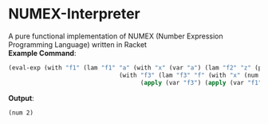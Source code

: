 # NUMEX-Interpreter
A pure functional implementation of NUMEX (Number Expression Programming Language) written in Racket
<br/>
__Example Command__:
```lisp
(eval-exp (with "f1" (lam "f1" "a" (with "x" (var "a") (lam "f2" "z" (plus (var "x") (num 1)))))
                               (with "f3" (lam "f3" "f" (with "x" (num 1729) (apply (var "f") (munit)))) 
                                     (apply (var "f3") (apply (var "f1") (num 1))))))
```

__Output__:
```
(num 2)
```
